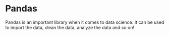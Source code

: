 # Pandas
Pandas is an important library when it comes to data science. It can be used to import the data, clean the data, analyze the data and so on!
